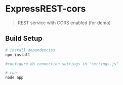 # ExpressREST-cors

> REST service with CORS enabled (for demo)


## Build Setup

``` bash
# install dependencies
npm install

#configure db connection settings in "settings.js"

# run
node app

